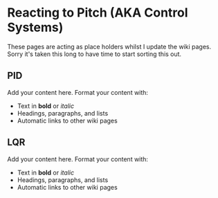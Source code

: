 # Reacting to Pitch (AKA Control Systems) #

These pages are acting as place holders whilst I update the wiki pages. Sorry it's taken this long to have time to start sorting this out.


## PID ##

Add your content here.  Format your content with:
  * Text in **bold** or _italic_
  * Headings, paragraphs, and lists
  * Automatic links to other wiki pages


## LQR ##

Add your content here.  Format your content with:
  * Text in **bold** or _italic_
  * Headings, paragraphs, and lists
  * Automatic links to other wiki pages